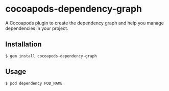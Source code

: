 # cocoapods-dependency-graph

A Cocoapods plugin to create the dependency graph and help you manage dependencies in your project.


## Installation

    $ gem install cocoapods-dependency-graph

## Usage

    $ pod dependency POD_NAME 
